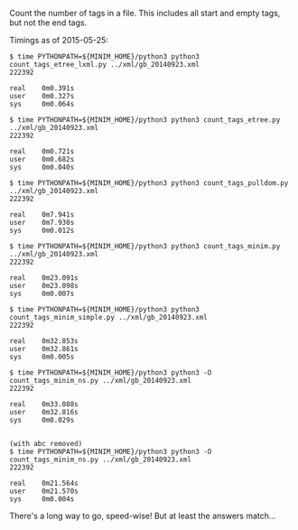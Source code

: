 Count the number of tags in a file. This includes all start and empty tags, but
not the end tags.

Timings as of 2015-05-25:

```
$ time PYTHONPATH=${MINIM_HOME}/python3 python3 count_tags_etree_lxml.py ../xml/gb_20140923.xml
222392

real    0m0.391s
user    0m0.327s
sys     0m0.064s

$ time PYTHONPATH=${MINIM_HOME}/python3 python3 count_tags_etree.py ../xml/gb_20140923.xml
222392

real    0m0.721s
user    0m0.682s
sys     0m0.040s

$ time PYTHONPATH=${MINIM_HOME}/python3 python3 count_tags_pulldom.py ../xml/gb_20140923.xml
222392

real    0m7.941s
user    0m7.930s
sys     0m0.012s

$ time PYTHONPATH=${MINIM_HOME}/python3 python3 count_tags_minim.py ../xml/gb_20140923.xml
222392

real    0m23.091s
user    0m23.098s
sys     0m0.007s

$ time PYTHONPATH=${MINIM_HOME}/python3 python3 count_tags_minim_simple.py ../xml/gb_20140923.xml
222392

real    0m32.853s
user    0m32.861s
sys     0m0.005s

$ time PYTHONPATH=${MINIM_HOME}/python3 python3 -O count_tags_minim_ns.py ../xml/gb_20140923.xml
222392

real	0m33.088s
user	0m32.816s
sys		0m0.029s


(with abc removed)
$ time PYTHONPATH=${MINIM_HOME}/python3 python3 -O count_tags_minim_ns.py ../xml/gb_20140923.xml
222392

real	0m21.564s
user	0m21.570s
sys		0m0.004s

```


There's a long way to go, speed-wise!  But at least the answers match...
